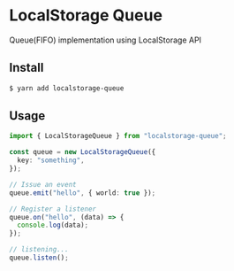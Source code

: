 # LocalStorage Queue

Queue(FIFO) implementation using LocalStorage API

## Install

```bash
$ yarn add localstorage-queue
```

## Usage

```typescript
import { LocalStorageQueue } from "localstorage-queue";

const queue = new LocalStorageQueue({
  key: "something",
});

// Issue an event
queue.emit("hello", { world: true });

// Register a listener
queue.on("hello", (data) => {
  console.log(data);
});

// listening...
queue.listen();
```
